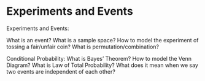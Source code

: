 # Experiments and Events

Experiments and Events: 

What is an event? 
What is a sample space? 
How to model the experiment of tossing a fair/unfair coin? 
What is permutation/combination? 

Conditional Probability: 
What is Bayes’ Theorem? 
How to model the Venn Diagram? 
What is Law of Total Probability? 
What does it mean when we say two events are independent of each other?
